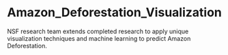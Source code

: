 # Amazon_Deforestation_Visualization
NSF research team extends completed research to apply unique visualization techniques and machine learning to predict Amazon Deforestation. 
